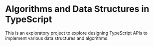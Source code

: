 # Algorithms and Data Structures in TypeScript

This is an exploratory project to explore designing TypeScript APIs to implement various data structures and algorithms.
